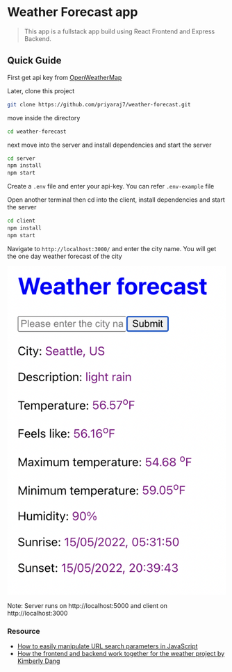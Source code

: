 # Weather Forecast app

> This app is a fullstack app build using React Frontend and Express Backend.

## Quick Guide

First get api key from [OpenWeatherMap](https://openweathermap.org/)

Later, clone this project

```bash
git clone https://github.com/priyaraj7/weather-forecast.git
```

move inside the directory

```bash
cd weather-forecast
```

next move into the server and install dependencies and start the server

```bash
cd server
npm install
npm start
```

Create a `.env` file and enter your api-key. You can refer `.env-example` file

Open another terminal then cd into the client, install dependencies and start the server

```bash
cd client
npm install
npm start
```

Navigate to `http://localhost:3000/` and enter the city name. You will get the one day weather forecast of the city

![screenshot](./weather.png)

Note:
Server runs on http://localhost:5000 and client on http://localhost:3000

### Resource

- [How to easily manipulate URL search parameters in JavaScript](https://felixgerschau.com/js-manipulate-url-search-params/)
- [How the frontend and backend work together for the weather project by Kimberly Dang](https://youtu.be/pCSHm0GrcSQ)
